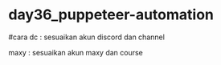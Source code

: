 # day36_puppeteer-automation

#cara
dc :
sesuaikan akun discord dan channel

maxy :
sesuaikan akun maxy dan course
